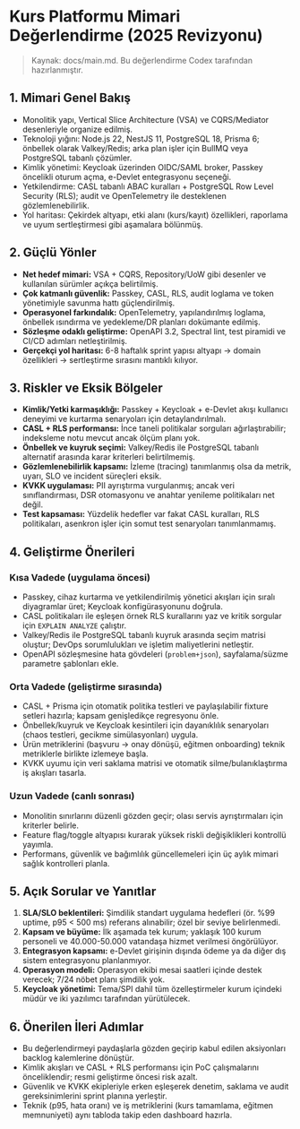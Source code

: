 ﻿# Kurs Platformu Mimari Değerlendirme (2025 Revizyonu)

> Kaynak: docs/main.md. Bu değerlendirme Codex tarafından hazırlanmıştır.

## 1. Mimari Genel Bakış
- Monolitik yapı, Vertical Slice Architecture (VSA) ve CQRS/Mediator desenleriyle organize edilmiş.
- Teknoloji yığını: Node.js 22, NestJS 11, PostgreSQL 18, Prisma 6; önbellek olarak Valkey/Redis; arka plan işler için BullMQ veya PostgreSQL tabanlı çözümler.
- Kimlik yönetimi: Keycloak üzerinden OIDC/SAML broker, Passkey öncelikli oturum açma, e-Devlet entegrasyonu seçeneği.
- Yetkilendirme: CASL tabanlı ABAC kuralları + PostgreSQL Row Level Security (RLS); audit ve OpenTelemetry ile desteklenen gözlemlenebilirlik.
- Yol haritası: Çekirdek altyapı, etki alanı (kurs/kayıt) özellikleri, raporlama ve uyum sertleştirmesi gibi aşamalara bölünmüş.

## 2. Güçlü Yönler
- **Net hedef mimari:** VSA + CQRS, Repository/UoW gibi desenler ve kullanılan sürümler açıkça belirtilmiş.
- **Çok katmanlı güvenlik:** Passkey, CASL, RLS, audit loglama ve token yönetimiyle savunma hattı güçlendirilmiş.
- **Operasyonel farkındalık:** OpenTelemetry, yapılandırılmış loglama, önbellek ısındırma ve yedekleme/DR planları dokümante edilmiş.
- **Sözleşme odaklı geliştirme:** OpenAPI 3.2, Spectral lint, test piramidi ve CI/CD adımları netleştirilmiş.
- **Gerçekçi yol haritası:** 6-8 haftalık sprint yapısı altyapı → domain özellikleri → sertleştirme sırasını mantıklı kılıyor.

## 3. Riskler ve Eksik Bölgeler
- **Kimlik/Yetki karmaşıklığı:** Passkey + Keycloak + e-Devlet akışı kullanıcı deneyimi ve kurtarma senaryoları için detaylandırılmalı.
- **CASL + RLS performansı:** İnce taneli politikalar sorguları ağırlaştırabilir; indeksleme notu mevcut ancak ölçüm planı yok.
- **Önbellek ve kuyruk seçimi:** Valkey/Redis ile PostgreSQL tabanlı alternatif arasında karar kriterleri belirtilmemiş.
- **Gözlemlenebilirlik kapsamı:** İzleme (tracing) tanımlanmış olsa da metrik, uyarı, SLO ve incident süreçleri eksik.
- **KVKK uygulaması:** PII ayrıştırma vurgulanmış; ancak veri sınıflandırması, DSR otomasyonu ve anahtar yenileme politikaları net değil.
- **Test kapsaması:** Yüzdelik hedefler var fakat CASL kuralları, RLS politikaları, asenkron işler için somut test senaryoları tanımlanmamış.

## 4. Geliştirme Önerileri
### Kısa Vadede (uygulama öncesi)
- Passkey, cihaz kurtarma ve yetkilendirilmiş yönetici akışları için sıralı diyagramlar üret; Keycloak konfigürasyonunu doğrula.
- CASL politikaları ile eşleşen örnek RLS kurallarını yaz ve kritik sorgular için `EXPLAIN ANALYZE` çalıştır.
- Valkey/Redis ile PostgreSQL tabanlı kuyruk arasında seçim matrisi oluştur; DevOps sorumlulukları ve işletim maliyetlerini netleştir.
- OpenAPI sözleşmesine hata gövdeleri (`problem+json`), sayfalama/süzme parametre şablonları ekle.

### Orta Vadede (geliştirme sırasında)
- CASL + Prisma için otomatik politika testleri ve paylaşılabilir fixture setleri hazırla; kapsam genişledikçe regresyonu önle.
- Önbellek/kuyruk ve Keycloak kesintileri için dayanıklılık senaryoları (chaos testleri, gecikme simülasyonları) uygula.
- Ürün metriklerini (başvuru → onay dönüşü, eğitmen onboarding) teknik metriklerle birlikte izlemeye başla.
- KVKK uyumu için veri saklama matrisi ve otomatik silme/bulanıklaştırma iş akışları tasarla.

### Uzun Vadede (canlı sonrası)
- Monolitin sınırlarını düzenli gözden geçir; olası servis ayrıştırmaları için kriterler belirle.
- Feature flag/toggle altyapısı kurarak yüksek riskli değişiklikleri kontrollü yayımla.
- Performans, güvenlik ve bağımlılık güncellemeleri için üç aylık mimari sağlık kontrolleri planla.

## 5. Açık Sorular ve Yanıtlar
1. **SLA/SLO beklentileri:** Şimdilik standart uygulama hedefleri (ör. %99 uptime, p95 < 500 ms) referans alınabilir; özel bir seviye belirlenmedi.
2. **Kapsam ve büyüme:** İlk aşamada tek kurum; yaklaşık 100 kurum personeli ve 40.000-50.000 vatandaşa hizmet verilmesi öngörülüyor.
3. **Entegrasyon kapsamı:** e-Devlet girişinin dışında ödeme ya da diğer dış sistem entegrasyonu planlanmıyor.
4. **Operasyon modeli:** Operasyon ekibi mesai saatleri içinde destek verecek; 7/24 nöbet planı şimdilik yok.
5. **Keycloak yönetimi:** Tema/SPI dahil tüm özelleştirmeler kurum içindeki müdür ve iki yazılımcı tarafından yürütülecek.

## 6. Önerilen İleri Adımlar
- Bu değerlendirmeyi paydaşlarla gözden geçirip kabul edilen aksiyonları backlog kalemlerine dönüştür.
- Kimlik akışları ve CASL + RLS performansı için PoC çalışmalarını önceliklendir; resmi geliştirme öncesi risk azalt.
- Güvenlik ve KVKK ekipleriyle erken eşleşerek denetim, saklama ve audit gereksinimlerini sprint planına yerleştir.
- Teknik (p95, hata oranı) ve iş metriklerini (kurs tamamlama, eğitmen memnuniyeti) aynı tabloda takip eden dashboard hazırla.

